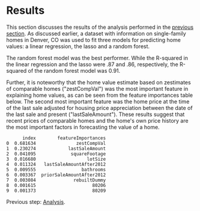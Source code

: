 # Results

This section discusses the results of the analysis performed in the [previous section](https://eagronin.github.io/housing-forecast-analyze/). As discussed earlier, a dataset with information on single-family homes in Denver, CO was used to fit three models for predicting home values: a linear regression, the lasso and a random forest.  

The random forest model was the best performer.  While the R-squared in the linear regression and the lasso were .87 and .86, respectively, the R-squared of the random forest model was 0.91.

Further, it is noteworthy that the home value estimate based on zestimates of comparable homes ("zestCompVal") was the most important feature in explaining home values, as can be seen from the feature importances table below.  The second most important feature was the home price at the time of the last sale adjusted for housing price appreciation between the date of the last sale and present ("lastSaleAmount").  These results suggest that recent prices of comparable homes and the home's own price history are the most important factors in forecasting the value of a home.

```
      index        featureImportances
0  0.681634               zestCompVal
1  0.230274            lastSaleAmount
2  0.041095             squareFootage
3  0.016680                   lotSize
4  0.011324   lastSaleAmountAfter2012
5  0.009555                 bathrooms
6  0.003367  priorSaleAmountAfter2012
7  0.003084              rebuiltDummy
8  0.001615                     80206
9  0.001373                     80209
```

Previous step:  [Analysis](https://eagronin.github.io/housing-forecast-analyze/).
